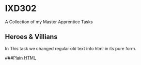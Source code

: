 # IXD302
A Collection of my Master Apprentice Tasks

Heroes & Villians
---

In This task we changed regular old text into html in its pure form.

###[Plain HTML](https://NathanPatton.github.io/IXD302-MasterApprentice/Heroes-and-Villians/index.html)
